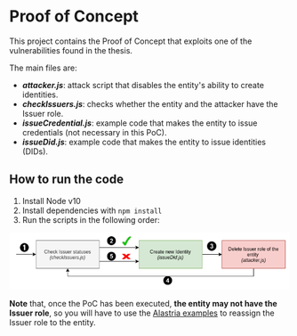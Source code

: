 # Proof of Concept

This project contains the Proof of Concept that exploits one of the vulnerabilities found in the thesis. 

The main files are:

- **_attacker.js_**: attack script that disables the entity's ability to create identities.
- **_checkIssuers.js_**: checks whether the entity and the attacker have the Issuer role.
- **_issueCredential.js_**: example code that makes the entity to issue credentials (not necessary in this PoC).
- **_issueDid.js_**: example code that makes the entity to issue identities (DIDs).

## How to run the code
1. Install Node v10 
2. Install dependencies with `npm install`
3. Run the scripts in the following order:

![Poc flow](../../images/PoC/poc-flow.png)


**Note** that, once the PoC has been executed, **the entity may not have the Issuer role**, so you will have to use the [Alastria examples](https://github.com/alastria/alastria-identity-example/blob/master/exampleIssuer/2.addIdentityIssuer.js) to reassign the Issuer role to the entity.
